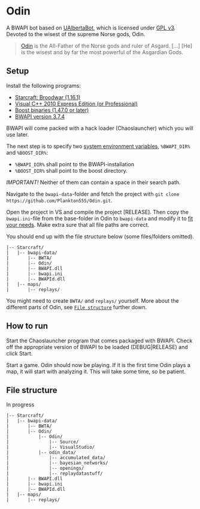 Odin
====

A BWAPI bot based on [UAlbertaBot](http://code.google.com/p/ualbertabot/), which is licensed under [GPL v3](http://www.gnu.org/licenses/gpl.html). 
Devoted to the wisest of the supreme Norse gods, Odin.

> [Odin](http://www.comicvine.com/odin/4005-3507/) is the All-Father of the Norse gods and ruler of Asgard. [...] [He] is the wisest and by far the most powerful of the Asgardian Gods.


Setup
----

Install the following programs:

* [Starcraft: Broodwar (1.16.1)](http://us.blizzard.com/en-us/games/sc/)
* [Visual C++ 2010 Express Edition (or Professional)](http://www.visualstudio.com/downloads/download-visual-studio-vs#d-2010-express)
* [Boost binaries (1.47.0 or later)](http://sourceforge.net/projects/boost/files/boost-binaries/1.55.0/boost_1_55_0-msvc-9.0-32.exe/download)
* [BWAPI version 3.7.4](http://code.google.com/p/bwapi/downloads/list)

BWAPI will come packed with a hack loader (Chaoslauncher) which you will use later.

The next step is to specify two [system environment variables](http://code.google.com/p/ualbertabot/wiki/Instructions#Prerequisites), `%BWAPI_DIR%` and `%BOOST_DIR%`:
* `%BWAPI_DIR%` shall point to the BWAPI-installation 
* `%BOOST_DIR%` shall point to the boost directory.

_IMPORTANT!_ Neither of them can contain a space in their search path.

Navigate to the `bwapi-data`-folder and fetch the project with `git clone https://github.com/Plankton555/Odin.git`.

Open the project in VS and compile the project [RELEASE]. Then copy the `bwapi.ini`-file from the base-folder in Odin to `bwapi-data` and modify it to [fit your needs](http://code.google.com/p/bwapi/wiki/MenuAutomation). Make extra sure that all file paths are correct.

You should end up with the file structure below (some files/folders omitted).

    |-- Starcraft/
    |   |-- bwapi-data/
    |       |-- BWTA/
    |       |-- Odin/
    |       |-- BWAPI.dll
    |       |-- bwapi.ini
    |       |-- BWAPId.dll
    |   |-- maps/
    |       |-- replays/

You might need to create `BWTA/` and `replays/` yourself.
More about the different parts of Odin, see [`File structure`](README.md#file-structure) further down.

How to run
----

Start the Chaoslauncher program that comes packaged with BWAPI. Check off the appropriate version of BWAPI to be loaded (DEBUG|RELEASE) and click Start.

Start a game. Odin should now be playing. If it is the first time Odin plays a map, it will start with analyzing it. This will take some time, so be patient.


File structure
----

In progress

    |-- Starcraft/
    |   |-- bwapi-data/
    |       |-- BWTA/
    |       |-- Odin/
    |           |-- Odin/
    |               |-- Source/
    |               |-- VisualStudio/
    |           |-- odin_data/
    |               |-- accumulated_data/
    |               |-- bayesian_networks/
    |               |-- openings/
    |               |-- replaydatastuff/
    |       |-- BWAPI.dll
    |       |-- bwapi.ini
    |       |-- BWAPId.dll
    |   |-- maps/
    |       |-- replays/
    

